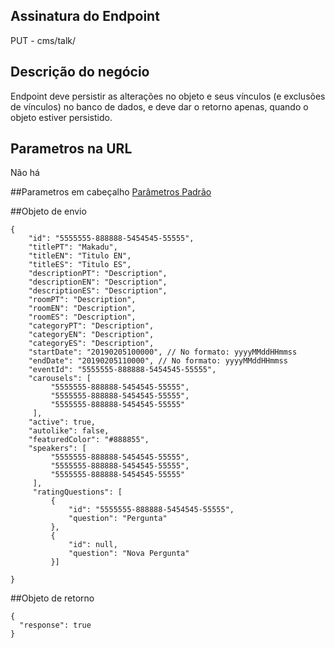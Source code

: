 ## Assinatura do Endpoint

PUT - cms/talk/

## Descrição do negócio
Endpoint deve persistir as alterações no objeto e seus vínculos (e exclusões de vínculos) no banco de dados, e deve dar o retorno apenas, quando o objeto estiver persistido.

## Parametros na URL
Não há

##Parametros em cabeçalho
[Parâmetros Padrão](/API-\(Endpoints\)/Parâmetros-Padrão)

##Objeto de envio
```
{
    "id": "5555555-888888-5454545-55555",
    "titlePT": "Makadu",
    "titleEN": "Titulo EN",
    "titleES": "Titulo ES",
    "descriptionPT": "Description",
    "descriptionEN": "Description",
    "descriptionES": "Description",
    "roomPT": "Description",
    "roomEN": "Description",
    "roomES": "Description",
    "categoryPT": "Description",
    "categoryEN": "Description",
    "categoryES": "Description",
    "startDate": "20190205100000", // No formato: yyyyMMddHHmmss
    "endDate": "20190205110000", // No formato: yyyyMMddHHmmss
    "eventId": "5555555-888888-5454545-55555",
    "carousels": [
         "5555555-888888-5454545-55555",
         "5555555-888888-5454545-55555",
         "5555555-888888-5454545-55555"
     ],
    "active": true,
    "autolike": false,
    "featuredColor": "#888855",
    "speakers": [
         "5555555-888888-5454545-55555",
         "5555555-888888-5454545-55555",
         "5555555-888888-5454545-55555"
     ],
     "ratingQuestions": [
         {
             "id": "5555555-888888-5454545-55555",
             "question": "Pergunta"
         },
         {
             "id": null,
             "question": "Nova Pergunta"
         }]
     
}
```

##Objeto de retorno

```
{
  "response": true
}
```